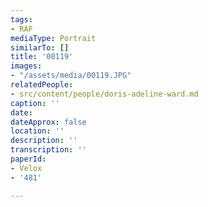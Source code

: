 ```yaml
---
tags:
- RAF
mediaType: Portrait
similarTo: []
title: '00119'
images:
- "/assets/media/00119.JPG"
relatedPeople:
- src/content/people/doris-adeline-ward.md
caption: ''
date: 
dateApprox: false
location: ''
description: ''
transcription: ''
paperId:
- Velox
- '481'

---
```

